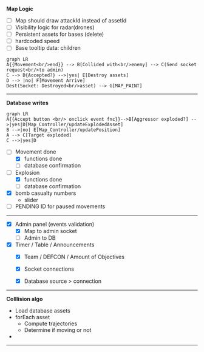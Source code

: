 <!-- - [ ] approval collision
    - [ ] number of casualty
    - slider
- [ ] approval visibility
    - [ ] grant visibility status
    - button
    - [ ] grant visibility type
    - button -->
**Map Logic**
- [ ] Map should draw attackId instead of assetId
- [ ] Visibility logic for radar(drones)
- [ ] Persistent assets for bases (delete)
- [ ] hardcoded speed
- [ ] Base tooltip data: children

```mermaid
graph LR
A{{Movement<br/>end}} --> B[Collided with<br/>enemy] --> C(Send socket request<br/>to admin) 
C --> D{Accepted?} -->|yes| E[Destroy assets]
D --> |no| F[Movement Arrive]
Dest(Socket: Destroyed<br/>asset) --> G[MAP_PAINT]
```
---
**Database writes**
```mermaid
graph LR
A{{Accept button <br/> onclick event fnc}}-->B[Aggressor exploded?] -->|yes|D[Map_Controller/updateExplodedAsset]
B -->|no| E[Map_Controller/updatePosition]
A --> C[Target exploded]
C -->|yes|D

```
- [ ] Movement done
    - [x] functions done
    - [ ] database confirmation

- [ ] Explosion
    - [x] functions done
    - [ ] database confirmation 
- [x] bomb casualty numbers
    - slider
- [ ] PENDING ID for paused movements
---
- [x] Admin panel (events validation)
    - [x] Map to admin socket
    - [ ] Admin to DB
- [x] Timer / Table /  Announcements
    - [x] Team / DEFCON / Amount of Objectives
    - [x] Socket connections
    - [x] Database source > connection


---
**Colllision algo**
- Load database assets
- forEach asset
    - Compute trajectories
    - Determine if moving or not
- 
---
